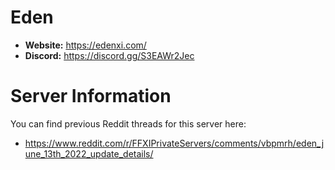# Eden

  - **Website:** https://edenxi.com/
  - **Discord:** https://discord.gg/S3EAWr2Jec

# Server Information

You can find previous Reddit threads for this server here:

  - https://www.reddit.com/r/FFXIPrivateServers/comments/vbpmrh/eden_june_13th_2022_update_details/
